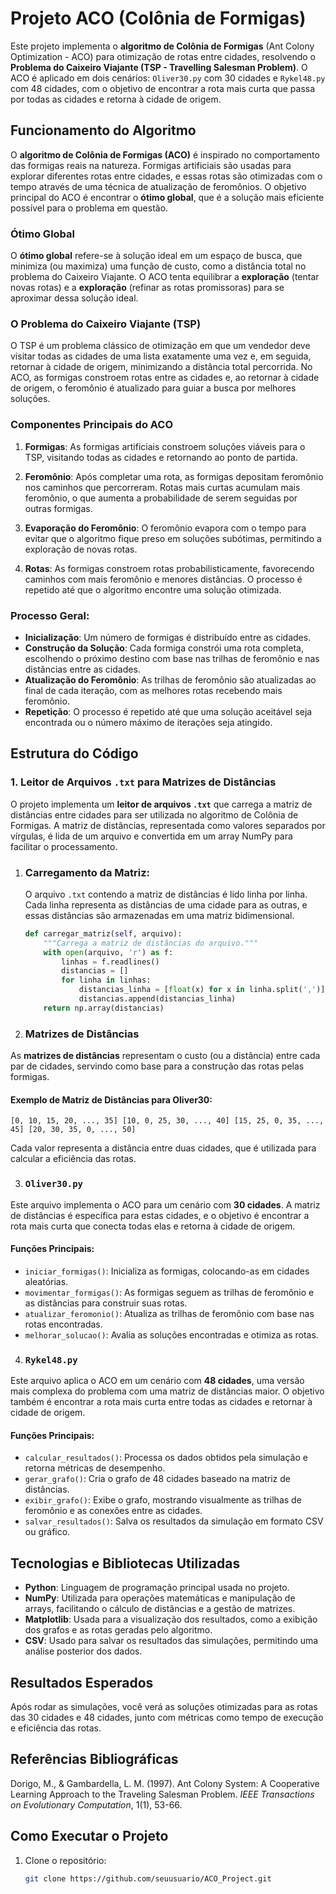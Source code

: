 # Projeto ACO (Colônia de Formigas)

Este projeto implementa o **algoritmo de Colônia de Formigas** (Ant Colony Optimization - ACO) para otimização de rotas entre cidades, resolvendo o **Problema do Caixeiro Viajante (TSP - Travelling Salesman Problem)**. O ACO é aplicado em dois cenários: `Oliver30.py` com 30 cidades e `Rykel48.py` com 48 cidades, com o objetivo de encontrar a rota mais curta que passa por todas as cidades e retorna à cidade de origem.

## Funcionamento do Algoritmo

O **algoritmo de Colônia de Formigas (ACO)** é inspirado no comportamento das formigas reais na natureza. Formigas artificiais são usadas para explorar diferentes rotas entre cidades, e essas rotas são otimizadas com o tempo através de uma técnica de atualização de feromônios. O objetivo principal do ACO é encontrar o **ótimo global**, que é a solução mais eficiente possível para o problema em questão.

### Ótimo Global

O **ótimo global** refere-se à solução ideal em um espaço de busca, que minimiza (ou maximiza) uma função de custo, como a distância total no problema do Caixeiro Viajante. O ACO tenta equilibrar a **exploração** (tentar novas rotas) e a **exploração** (refinar as rotas promissoras) para se aproximar dessa solução ideal.

### O Problema do Caixeiro Viajante (TSP)

O TSP é um problema clássico de otimização em que um vendedor deve visitar todas as cidades de uma lista exatamente uma vez e, em seguida, retornar à cidade de origem, minimizando a distância total percorrida. No ACO, as formigas constroem rotas entre as cidades e, ao retornar à cidade de origem, o feromônio é atualizado para guiar a busca por melhores soluções.

### Componentes Principais do ACO

1. **Formigas**: As formigas artificiais constroem soluções viáveis para o TSP, visitando todas as cidades e retornando ao ponto de partida.
   
2. **Feromônio**: Após completar uma rota, as formigas depositam feromônio nos caminhos que percorreram. Rotas mais curtas acumulam mais feromônio, o que aumenta a probabilidade de serem seguidas por outras formigas.

3. **Evaporação do Feromônio**: O feromônio evapora com o tempo para evitar que o algoritmo fique preso em soluções subótimas, permitindo a exploração de novas rotas.

4. **Rotas**: As formigas constroem rotas probabilisticamente, favorecendo caminhos com mais feromônio e menores distâncias. O processo é repetido até que o algoritmo encontre uma solução otimizada.

### Processo Geral:
- **Inicialização**: Um número de formigas é distribuído entre as cidades.
- **Construção da Solução**: Cada formiga constrói uma rota completa, escolhendo o próximo destino com base nas trilhas de feromônio e nas distâncias entre as cidades.
- **Atualização do Feromônio**: As trilhas de feromônio são atualizadas ao final de cada iteração, com as melhores rotas recebendo mais feromônio.
- **Repetição**: O processo é repetido até que uma solução aceitável seja encontrada ou o número máximo de iterações seja atingido.

## Estrutura do Código

### 1. Leitor de Arquivos `.txt` para Matrizes de Distâncias

O projeto implementa um **leitor de arquivos `.txt`** que carrega a matriz de distâncias entre cidades para ser utilizada no algoritmo de Colônia de Formigas. A matriz de distâncias, representada como valores separados por vírgulas, é lida de um arquivo e convertida em um array NumPy para facilitar o processamento.


1. ### **Carregamento da Matriz**:
   O arquivo `.txt` contendo a matriz de distâncias é lido linha por linha. Cada linha representa as distâncias de uma cidade para as outras, e essas distâncias são armazenadas em uma matriz bidimensional.

   ```python
   def carregar_matriz(self, arquivo):
       """Carrega a matriz de distâncias do arquivo."""
       with open(arquivo, 'r') as f:
           linhas = f.readlines()
           distancias = []
           for linha in linhas:
               distancias_linha = [float(x) for x in linha.split(',')]
               distancias.append(distancias_linha)
       return np.array(distancias)


2. ### Matrizes de Distâncias
As **matrizes de distâncias** representam o custo (ou a distância) entre cada par de cidades, servindo como base para a construção das rotas pelas formigas.

#### Exemplo de Matriz de Distâncias para Oliver30:
``` [0, 10, 15, 20, ..., 35] [10, 0, 25, 30, ..., 40] [15, 25, 0, 35, ..., 45] [20, 30, 35, 0, ..., 50] ```

Cada valor representa a distância entre duas cidades, que é utilizada para calcular a eficiência das rotas.

3. ### `Oliver30.py`
Este arquivo implementa o ACO para um cenário com **30 cidades**. A matriz de distâncias é específica para estas cidades, e o objetivo é encontrar a rota mais curta que conecta todas elas e retorna à cidade de origem.

#### Funções Principais:
- `iniciar_formigas()`: Inicializa as formigas, colocando-as em cidades aleatórias.
- `movimentar_formigas()`: As formigas seguem as trilhas de feromônio e as distâncias para construir suas rotas.
- `atualizar_feromonio()`: Atualiza as trilhas de feromônio com base nas rotas encontradas.
- `melhorar_solucao()`: Avalia as soluções encontradas e otimiza as rotas.

4. ### `Rykel48.py`
Este arquivo aplica o ACO em um cenário com **48 cidades**, uma versão mais complexa do problema com uma matriz de distâncias maior. O objetivo também é encontrar a rota mais curta entre todas as cidades e retornar à cidade de origem.

#### Funções Principais:
- `calcular_resultados()`: Processa os dados obtidos pela simulação e retorna métricas de desempenho.
- `gerar_grafo()`: Cria o grafo de 48 cidades baseado na matriz de distâncias.
- `exibir_grafo()`: Exibe o grafo, mostrando visualmente as trilhas de feromônio e as conexões entre as cidades.
- `salvar_resultados()`: Salva os resultados da simulação em formato CSV ou gráfico.


## Tecnologias e Bibliotecas Utilizadas

- **Python**: Linguagem de programação principal usada no projeto.
- **NumPy**: Utilizada para operações matemáticas e manipulação de arrays, facilitando o cálculo de distâncias e a gestão de matrizes.
- **Matplotlib**: Usada para a visualização dos resultados, como a exibição dos grafos e as rotas geradas pelo algoritmo.
- **CSV**: Usado para salvar os resultados das simulações, permitindo uma análise posterior dos dados.


## Resultados Esperados

Após rodar as simulações, você verá as soluções otimizadas para as rotas das 30 cidades e 48 cidades, junto com métricas como tempo de execução e eficiência das rotas.



## Referências Bibliográficas

Dorigo, M., & Gambardella, L. M. (1997). Ant Colony System: A Cooperative Learning Approach to the Traveling Salesman Problem. *IEEE Transactions on Evolutionary Computation*, 1(1), 53-66.

## Como Executar o Projeto

1. Clone o repositório:
   ```bash
   git clone https://github.com/seuusuario/ACO_Project.git